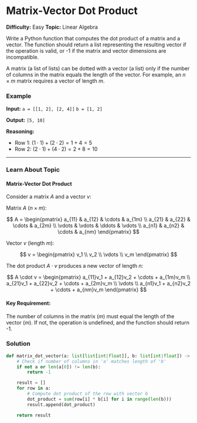 # Matrix-Vector Dot Product

**Difficulty:** Easy
**Topic:** Linear Algebra

Write a Python function that computes the dot product of a matrix and a vector. The function should return a list representing the resulting vector if the operation is valid, or -1 if the matrix and vector dimensions are incompatible.

A matrix (a list of lists) can be dotted with a vector (a list) only if the number of columns in the matrix equals the length of the vector. For example, an $n \times m$ matrix requires a vector of length $m$.

### Example

**Input:**
`a = [[1, 2], [2, 4]]`
`b = [1, 2]`

**Output:**
`[5, 10]`

**Reasoning:**

- Row 1: $(1 \cdot 1) + (2 \cdot 2) = 1 + 4 = 5$
- Row 2: $(2 \cdot 1) + (4 \cdot 2) = 2 + 8 = 10$

---

### Learn About Topic

#### Matrix-Vector Dot Product

Consider a matrix $A$ and a vector $v$:

Matrix $A$ ($n \times m$):

$$
A =
\begin{pmatrix}
a_{11} & a_{12} & \cdots & a_{1m} \\
a_{21} & a_{22} & \cdots & a_{2m} \\
\vdots & \vdots & \ddots & \vdots \\
a_{n1} & a_{n2} & \cdots & a_{nm}
\end{pmatrix}
$$

Vector $v$ (length $m$):

$$
v =
\begin{pmatrix}
v_1 \\
v_2 \\
\vdots \\
v_m
\end{pmatrix}
$$

The dot product $A \cdot v$ produces a new vector of length $n$:

$$
A \cdot v =
\begin{pmatrix}
a_{11}v_1 + a_{12}v_2 + \cdots + a_{1m}v_m \\
a_{21}v_1 + a_{22}v_2 + \cdots + a_{2m}v_m \\
\vdots \\
a_{n1}v_1 + a_{n2}v_2 + \cdots + a_{nm}v_m
\end{pmatrix}
$$

#### Key Requirement:

The number of columns in the matrix ($m$) must equal the length of the vector ($m$). If not, the operation is undefined, and the function should return -1.

### Solution

```python
def matrix_dot_vector(a: list[list[int|float]], b: list[int|float]) -> list[int|float]:
    # Check if number of columns in 'a' matches length of 'b'
    if not a or len(a[0]) != len(b):
        return -1

    result = []
    for row in a:
        # Compute dot product of the row with vector b
        dot_product = sum(row[i] * b[i] for i in range(len(b)))
        result.append(dot_product)

    return result
```
